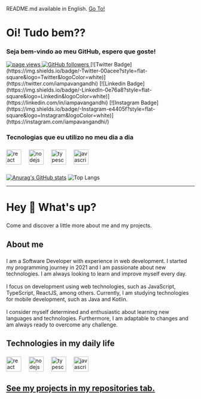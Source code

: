 <p>README.md available in English. <a href="#hey--whats-up">Go To!</a></p>

<h1 align="left">Oi! Tudo bem??</h1>
<h3 align="left">Seja bem-vindo ao meu GitHub, espero que goste!</h3>

<p align="left">
  <a href="https://github.com/invencaosts/invencaosts">
    <img src="https://komarev.com/ghpvc/?username=invencaosts" alt="page views" />
  </a>
  <a href="https://github.com/invencaosts?tab=stars">
    <img alt="GitHub followers" src="https://img.shields.io/github/stars/invencaosts?style=flat&logo=github">
  </a>
  [![Twitter Badge](https://img.shields.io/badge/-Twitter-00acee?style=flat-square&logo=Twitter&logoColor=white)](https://twitter.com/iampavangandhi)
  [![Linkedin Badge](https://img.shields.io/badge/-LinkedIn-0e76a8?style=flat-square&logo=Linkedin&logoColor=white)](https://linkedin.com/in/iampavangandhi)
  [![Instagram Badge](https://img.shields.io/badge/-Instagram-e4405f?style=flat-square&logo=Instagram&logoColor=white)](https://instagram.com/iampavangandhi/)
</p>

###

<h3 align="left">Tecnologias que eu utilizo no meu dia a dia</h3>

###

<div align="left">
  <img src="https://cdn.jsdelivr.net/gh/devicons/devicon/icons/react/react-original.svg" height="40" alt="react logo"  />
  <img width="12" />
  <img src="https://cdn.jsdelivr.net/gh/devicons/devicon/icons/nodejs/nodejs-original.svg" height="40" alt="nodejs logo"  />
  <img width="12" />
  <img src="https://cdn.jsdelivr.net/gh/devicons/devicon/icons/typescript/typescript-original.svg" height="40" alt="typescript logo"  />
  <img width="12" />
  <img src="https://cdn.jsdelivr.net/gh/devicons/devicon/icons/javascript/javascript-original.svg" height="40" alt="javascript logo"  />
</div>

###
[![Anurag's GitHub stats](https://github-readme-stats.vercel.app/api?username=invencaosts)](https://github.com/anuraghazra/github-readme-stats)
![Top Langs](https://github-readme-stats.vercel.app/api/top-langs/?username=invencaosts&layout=compact)

---

<h1 align="left">Hey 👋 What's up?</h1>

###

<p align="left">Come and discover a little more about me and my projects.</p>

###

<h2 align="left">About me</h2>

###

<p align="left">I am a Software Developer with experience in web development. I started my programming journey in 2021 and I am passionate about new technologies. I am always looking to learn and improve myself every day.<br><br>I focus on development using web technologies, such as JavaScript, TypeScript, ReactJS, among others. Currently, I am studying technologies for mobile development, such as Java and Kotlin.<br><br>I consider myself determined and enthusiastic about learning new languages ​​and technologies. Furthermore, I am adaptable to changes and am always ready to overcome any challenge.</p>

###

<h2 align="left">Technologies in my daily life</h2>

###

<div align="left">
  <img src="https://cdn.jsdelivr.net/gh/devicons/devicon/icons/react/react-original.svg" height="40" alt="react logo"  />
  <img width="12" />
  <img src="https://cdn.jsdelivr.net/gh/devicons/devicon/icons/nodejs/nodejs-original.svg" height="40" alt="nodejs logo"  />
  <img width="12" />
  <img src="https://cdn.jsdelivr.net/gh/devicons/devicon/icons/typescript/typescript-original.svg" height="40" alt="typescript logo"  />
  <img width="12" />
  <img src="https://cdn.jsdelivr.net/gh/devicons/devicon/icons/javascript/javascript-original.svg" height="40" alt="javascript logo"  />
</div>

###

<h2 align="left"> <a href="https://github.com/invencaosts?tab=repositories">See my projects in my repositories tab.</a> </h2>
